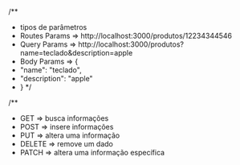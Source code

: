 /\*\*

- tipos de parâmetros
- Routes Params => http://localhost:3000/produtos/12234344546
- Query Params => http://localhost:3000/produtos?name=teclado&description=apple
- Body Params => {
- "name": "teclado",
- "description": "apple"
- }
  \*/

/\*\*

- GET => busca informações
- POST => insere informações
- PUT => altera uma informação
- DELETE => remove um dado
- PATCH => altera uma informação específica
